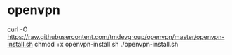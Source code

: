 # openvpn
curl -O https://raw.githubusercontent.com/tmdevgroup/openvpn/master/openvpn-install.sh
chmod +x openvpn-install.sh
./openvpn-install.sh
